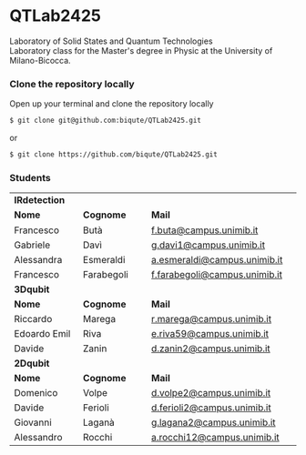 # QTLab2425
Laboratory of Solid States and Quantum Technologies  
Laboratory class for the Master's degree in Physic at the University of Milano-Bicocca.


### Clone the repository locally
Open up your terminal and clone the repository locally
```bash
$ git clone git@github.com:biqute/QTLab2425.git
```
or
```bash
$ git clone https://github.com/biqute/QTLab2425.git
```


### Students


<table style="width:100%">
    <tr>
        <td colspan="3"><b>IRdetection</b></td>
    </tr>
    <tr>
        <td> <b>Nome</b><img width="200" height="1">  </td>
        <td><b>Cognome</b><img width="200" height="1"></td>
        <td><b>Mail</b><img width="200" height="1"></td>
    </tr>
    <tr>
        <td>Francesco</td>
        <td>Butà</td>
        <td> <a href="mailto:f.buta@campus.unimib.it">f.buta@campus.unimib.it</a>  </td>
    </tr>
    <tr>
        <td>Gabriele</td>
        <td>Davì</td>
        <td><a href="mailto:g.davi1@campus.unimib.it">g.davi1@campus.unimib.it</a></td>
    </tr>
    <tr>
        <td>Alessandra</td>
        <td>Esmeraldi</td>
        <td><a href="mailto:a.esmeraldi@campus.unimib.it">a.esmeraldi@campus.unimib.it</a></td>
    </tr>
    <tr>
        <td>Francesco</td>
        <td>Farabegoli</td>
        <td><a href="mailto:f.farabegoli@campus.unimib.it">f.farabegoli@campus.unimib.it</a></td>
    </tr>
    <tr>
       <td colspan="3"><b>3Dqubit</b></td>
    </tr>
    <tr>
        <td><b>Nome</b></td>
        <td><b>Cognome</b></td>
        <td><b>Mail</b></td>
    </tr>
    <tr>
        <td>Riccardo</td>
        <td>Marega</td>
        <td><a href="mailto:r.marega@campus.unimib.it">r.marega@campus.unimib.it</a></td>
    </tr>
    <tr>
        <td>Edoardo Emil</td>
        <td>Riva</td>
        <td><a href="mailto:e.riva59@campus.unimib.it">e.riva59@campus.unimib.it</a></td>
    </tr>
    <tr>
        <td>Davide</td>
        <td>Zanin</td>
        <td><a href="mailto:d.zanin2@campus.unimib.it">d.zanin2@campus.unimib.it</a></td>
    </tr>
    <tr>
    <td colspan="3"><b>2Dqubit</b></td>
    </tr>
    <tr>
        <td><b>Nome</b></td>
        <td><b>Cognome</b></td>
        <td><b>Mail</b></td>
    </tr>
    <tr>
        <td>Domenico</td>
        <td>Volpe</td>
        <td><a href="d.volpe2@campus.unimib.it">d.volpe2@campus.unimib.it</a></td>
    </tr>
    <tr>
        <td>Davide</td>
        <td>Ferioli</td>
        <td><a href="d.ferioli2@campus.unimib.it">d.ferioli2@campus.unimib.it</a></td>
    </tr>
    <tr>
        <td>Giovanni</td>
        <td>Laganà</td>        
        <td><a href="g.lagana2@campus.unimib.it">g.lagana2@campus.unimib.it</a></td>
    </tr>
    <tr>
        <td>Alessandro</td>
        <td>Rocchi</td>
        <td><a href="a.rocchi12@campus.unimib.it">a.rocchi12@campus.unimib.it</a></td>
        <td></td>
    </tr>
</table>
